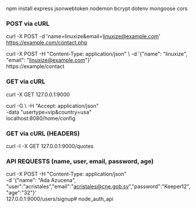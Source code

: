 npm install express jsonwebtoken nodemon bcrypt dotenv mongoose cors


### POST via cURL

curl -X POST -d 'name=linuxize&email=linuxize@example.com' https://example.com/contact.php

curl -X POST -H "Content-Type: application/json" \ 
-d '{"name": "linuxize", "email": "linuxize@example.com"}' \
https://example/contact

### GET via cURL

curl -X GET 127.0.0.1:9000

curl -G \ 
-H "Accept: application/json" \
-data "usertype=vip&country=usa" \
localhost:8080/home/config

### GET via cURL (HEADERS)

curl -I -X GET 127.0.0.1:9000/quotes


### API REQUESTS (name, user, email, password, age)

curl -X POST -H "Content-Type: application/json" \
-d '{"name": "Ada Azucena", "user":"acristales","email":"acristales@cne.gob.sv","password":"Keeper12","age":"32"}' \
127.0.0.1:9000/users/signup# node_auth_api
